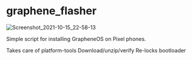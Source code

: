 # graphene_flasher

![Screenshot_2021-10-15_22-58-13](https://user-images.githubusercontent.com/91309101/137571177-1b32059d-d5e2-491b-9ff6-6ac38d0b4377.png)

Simple script for installing GrapheneOS on Pixel phones. 

Takes care of platform-tools
Download/unzip/verify
Re-locks bootloader
